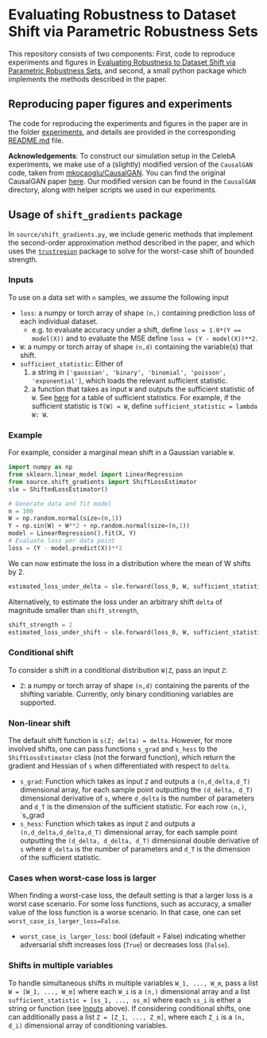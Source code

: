 # Evaluating Robustness to Dataset Shift via Parametric Robustness Sets
This repository consists of two components: First, code to reproduce experiments and figures in [Evaluating Robustness to Dataset Shift via Parametric Robustness Sets](), and second, a small python package which implements the methods described in the paper.

## Reproducing paper figures and experiments
The code for reproducing the experiments and figures in the paper are in the folder [experiments](experiments), and details are provided in the corresponding [README.md](experiments/README.md) file. 

**Acknowledgements**: To construct our simulation setup in the CelebA experiments, we make use of a (slightly) modified version of the `CausalGAN` code, taken from [mkocaoglu/CausalGAN](https://github.com/mkocaoglu/CausalGAN). You can find the original CausalGAN paper [here](https://arxiv.org/abs/1709.02023).  Our modified version can be found in the `CausalGAN` directory, along with helper scripts we used in our experiments.

## Usage of `shift_gradients` package
In `source/shift_gradients.py`, we include generic methods that implement the second-order approximation method described in the paper, and which uses the [`trustregion`](https://github.com/lindonroberts/trust-region) package to solve for the worst-case shift of bounded strength.

### <a name="input-section"></a> Inputs 
To use on a data set with `n` samples, we assume the following input
- `loss`: a numpy or torch array of shape `(n,)` containing prediction loss of each individual dataset. 
    - e.g. to evaluate accuracy under a shift, define `loss = 1.0*(Y == model(X))` and to evaluate the MSE define `loss = (Y - model(X))**2`.
- `W`: a numpy or torch array of shape `(n,d)` containing the variable(s) that shift. 
- `sufficient_statistic`: Either of
    1. a string in `['gaussian', 'binary', 'binomial', 'poisson', 'exponential']`, which loads the relevant sufficient statistic. 
    2. a function that takes as input `W` and outputs the sufficient statistic of `W`. See [here](https://en.wikipedia.org/wiki/Exponential_family#Table_of_distributions) for a table of sufficient statistics. For example, if the sufficient statistic is `T(W) = W`, define `sufficient_statistic = lambda W: W`. 


### Example
For example, consider a marginal mean shift in a Gaussian variable `W`. 
```Python
import numpy as np
from sklearn.linear_model import LinearRegression
from source.shift_gradients import ShiftLossEstimator
sle = ShiftedLossEstimator()

# Generate data and fit model
n = 100
W = np.random.normal(size=(n,1))
Y = np.sin(W) + W**2 + np.random.normal(size=(n,1))
model = LinearRegression().fit(X, Y)
# Evaluate loss per data point 
loss = (Y - model.predict(X))**2
```

We can now estimate the loss in a distribution where the mean of W shifts by 2.
```Python
estimated_loss_under_delta = sle.forward(loss_0, W, sufficient_statistic='gaussian', delta=2.0)
```
Alternatively, to estimate the loss under an arbitrary shift `delta` of magnitude smaller than `shift_strength`, 
```Python
shift_strength = 2
estimated_loss_under_shift = sle.forward(loss_0, W, sufficient_statistic='gaussian', shift_strength=shift_strength)
```

### Conditional shift
To consider a shift in a conditional distribution `W|Z`, pass an input `Z`:
- `Z`: a numpy or torch array of shape `(n,d)` containing the parents of the shifting variable. Currently, only binary conditioning variables are supported. 

### Non-linear shift
The default shift function is `s(Z; delta) = delta`. However, for more involved shifts, one can pass functions `s_grad` and `s_hess` to the `ShiftLossEstimator` class (not the forward function),  which return the gradient and Hessian of `s` when differentiated with respect to `delta`.
- `s_grad`: Function which takes as input `Z` and outputs a `(n,d_delta,d_T)` dimensional array, for each sample point outputting the `(d_delta, d_T)` dimensional derivative of `s`, where `d_delta` is the number of parameters and `d_T` is the dimension of the sufficient statistic. For each row `(n,)`, `s_grad
- `s_hess`: Function which takes as input `Z` and outputs a `(n,d_delta,d_delta,d_T)` dimensional array, for each sample point outputting the `(d_delta, d_delta, d_T)` dimensional double derivative of `s` where `d_delta` is the number of parameters and `d_T` is the dimension of the sufficient statistic. 

### Cases when worst-case loss is larger
When finding a worst-case loss, the default setting is that a larger loss is a worst case scenario. For some loss functions, such as accuracy, a smaller value of the loss function is a worse scenario. In that case, one can set `worst_case_is_larger_loss=False`. 
- `worst_case_is_larger_loss`: bool (default = False) indicating whether adversarial shift increases loss (`True`) or decreases loss (`False`).

### Shifts in multiple variables
To handle simultaneous shifts in multiple variables `W_1, ..., W_m`, pass a list `W = [W_1, ..., W_m]` where each `W_i` is a `(n,)` dimensional array and a list `sufficient_statistic = [ss_1, ..., ss_m]` where each `ss_i` is either a string or function (see [Inputs](#input-section) above). 
If considering conditional shifts, one can additionally pass a list `Z = [Z_1, ..., Z_m]`, where each `Z_i` is a `(n, d_i)` dimensional array of conditioning variables.
